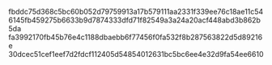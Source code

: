 fbddc75d368c5bc60b052d79759913a17b579111aa2331f339ee76c18ae11c54
6145fb459275b6633b9d7874333dfd71f82549a3a24a20acf448abd3b862b5da
fa3992170fb45b76e4c1188dbaebb6f77456f0fa532f8b287563822d5d89216e
30dcec51cef1eef7d2fdcf112405d54854012631bc5bc6ee4e32d9fa54ee6610

